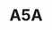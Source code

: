 ---
layout: prologo
menu: false
title: A5A
title-tei: 
letter: A
number: 5
description: Prólogo A
permalink: /A5A/
prev: A4B
next: A5B
---
